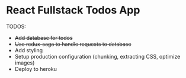 # React Fullstack Todos App
TODOS:
 * ~~Add database for todos~~
 * ~~Use redux-saga to handle requests to database~~
 * Add styling
 * Setup production configuration (chunking, extracting CSS, optimize images)
 * Deploy to heroku
